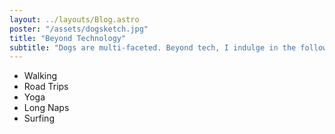 ```yaml
---
layout: ../layouts/Blog.astro
poster: "/assets/dogsketch.jpg"
title: "Beyond Technology"
subtitle: "Dogs are multi-faceted. Beyond tech, I indulge in the following:"
---
```


- Walking
- Road Trips
- Yoga
- Long Naps
- Surfing
